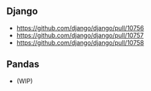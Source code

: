 ## Django
  - https://github.com/django/django/pull/10756
  - https://github.com/django/django/pull/10757
  - https://github.com/django/django/pull/10758
  
## Pandas
  - (WIP)
